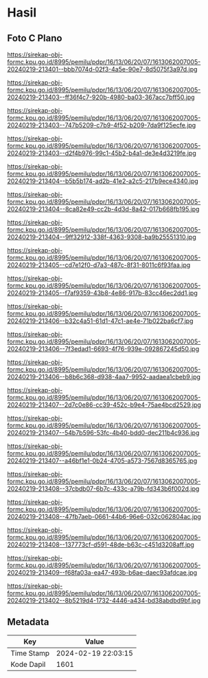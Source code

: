 # Hasil

## Foto C Plano

https://sirekap-obj-formc.kpu.go.id/8995/pemilu/pdpr/16/13/06/20/07/1613062007005-20240219-213401--bbb7074d-02f3-4a5e-90e7-8d5075f3a97d.jpg

https://sirekap-obj-formc.kpu.go.id/8995/pemilu/pdpr/16/13/06/20/07/1613062007005-20240219-213403--ff36f4c7-920b-4980-ba03-367acc7bff50.jpg

https://sirekap-obj-formc.kpu.go.id/8995/pemilu/pdpr/16/13/06/20/07/1613062007005-20240219-213403--747b5209-c7b9-4f52-b209-7da9f125ecfe.jpg

https://sirekap-obj-formc.kpu.go.id/8995/pemilu/pdpr/16/13/06/20/07/1613062007005-20240219-213403--d2f4b976-99c1-45b2-b4a1-de3e4d3219fe.jpg

https://sirekap-obj-formc.kpu.go.id/8995/pemilu/pdpr/16/13/06/20/07/1613062007005-20240219-213404--b5b5b174-ad2b-41e2-a2c5-217b9ece4340.jpg

https://sirekap-obj-formc.kpu.go.id/8995/pemilu/pdpr/16/13/06/20/07/1613062007005-20240219-213404--8ca82e49-cc2b-4d3d-8a42-017b668fb195.jpg

https://sirekap-obj-formc.kpu.go.id/8995/pemilu/pdpr/16/13/06/20/07/1613062007005-20240219-213404--9ff32912-338f-4363-9308-ba9b25551310.jpg

https://sirekap-obj-formc.kpu.go.id/8995/pemilu/pdpr/16/13/06/20/07/1613062007005-20240219-213405--cd7e12f0-d7a3-487c-8f31-8011c6f93faa.jpg

https://sirekap-obj-formc.kpu.go.id/8995/pemilu/pdpr/16/13/06/20/07/1613062007005-20240219-213405--f7af9359-43b8-4e86-917b-83cc46ec2dd1.jpg

https://sirekap-obj-formc.kpu.go.id/8995/pemilu/pdpr/16/13/06/20/07/1613062007005-20240219-213406--b32c4a51-61d1-47c1-ae4e-71b022ba6cf7.jpg

https://sirekap-obj-formc.kpu.go.id/8995/pemilu/pdpr/16/13/06/20/07/1613062007005-20240219-213406--7f3edad1-6693-4f76-939e-092867245d50.jpg

https://sirekap-obj-formc.kpu.go.id/8995/pemilu/pdpr/16/13/06/20/07/1613062007005-20240219-213406--b8b6c368-d938-4aa7-9952-aadaea1cbeb9.jpg

https://sirekap-obj-formc.kpu.go.id/8995/pemilu/pdpr/16/13/06/20/07/1613062007005-20240219-213407--2d7c0e86-cc39-452c-b9e4-75ae4bcd2529.jpg

https://sirekap-obj-formc.kpu.go.id/8995/pemilu/pdpr/16/13/06/20/07/1613062007005-20240219-213407--54b7b596-53fc-4b40-bdd0-dec211b4c936.jpg

https://sirekap-obj-formc.kpu.go.id/8995/pemilu/pdpr/16/13/06/20/07/1613062007005-20240219-213407--a46bf1e1-0b24-4705-a573-7567d8365765.jpg

https://sirekap-obj-formc.kpu.go.id/8995/pemilu/pdpr/16/13/06/20/07/1613062007005-20240219-213408--37cbdb07-6b7c-433c-a79b-fd343b6f002d.jpg

https://sirekap-obj-formc.kpu.go.id/8995/pemilu/pdpr/16/13/06/20/07/1613062007005-20240219-213408--47fb7aeb-0661-44b6-96e6-032c062804ac.jpg

https://sirekap-obj-formc.kpu.go.id/8995/pemilu/pdpr/16/13/06/20/07/1613062007005-20240219-213408--137773cf-d591-48de-b63c-c451d3208aff.jpg

https://sirekap-obj-formc.kpu.go.id/8995/pemilu/pdpr/16/13/06/20/07/1613062007005-20240219-213409--f68fa03a-ea47-493b-b6ae-daec93afdcae.jpg

https://sirekap-obj-formc.kpu.go.id/8995/pemilu/pdpr/16/13/06/20/07/1613062007005-20240219-213402--8b5219d4-1732-4446-a434-bd38abdbd9bf.jpg


## Metadata

| Key        | Value               |
| ---------- | ------------------- |
| Time Stamp | 2024-02-19 22:03:15 |
| Kode Dapil | 1601                |



